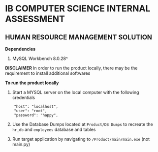 # IB COMPUTER SCIENCE INTERNAL ASSESSMENT
## HUMAN RESOURCE MANAGEMENT SOLUTION

**Dependencies**
1. MySQL Workbench 8.0.28^

**DISCLAIMER**
In order to run the product locally, there may be the requirement to install additional softwares

**To run the product locally**
1. Start a MYSQL server on the local computer with the following credentials

```
    "host": "localhost",
    "user": "root",
    "password": "happy",
```

2. Use the Database Dumps located at ```Product/DB Dumps``` to recreate the ```hr_db``` and ```employees``` database and tables

3. Run target application by navigating to ```/Product/main/main.exe``` (not main.py)
